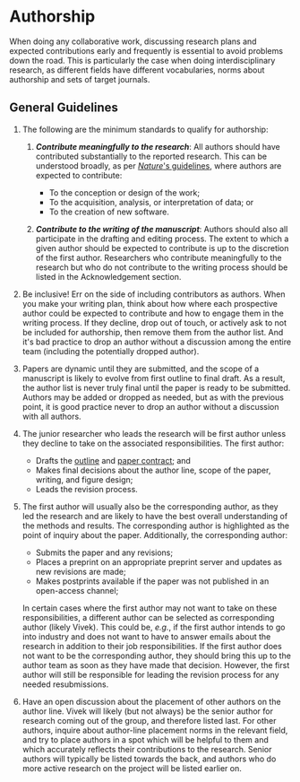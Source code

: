 # Authorship

When doing any collaborative work, discussing research plans and expected contributions early and frequently is essential to avoid problems down the road. This is particularly the case when doing interdisciplinary research, as different fields have different vocabularies, norms about authorship and sets of target journals.

## General Guidelines

1. The following are the minimum standards to qualify for authorship:

    1. ***Contribute meaningfully to the research***: All authors should have contributed substantially to the reported research. This can be understood broadly, as per [*Nature*'s guidelines](https://www.nature.com/nature-research/editorial-policies/authorship), where authors are expected to contribute:
        * To the conception or design of the work;
        * To the acquisition, analysis, or interpretation of data; or
        * To the creation of new software.

    2. ***Contribute to the writing of the manuscript***: Authors should also all participate in the drafting and editing process. The extent to which a given author should be expected to contribute is up to the discretion of the first author. Researchers who contribute meaningfully to the research but who do not contribute to the writing process should be listed in the Acknowledgement section.

2. Be inclusive! Err on the side of including contributors as authors. When you make your writing plan, think about how where each prospective author could be expected to contribute and how to engage them in the writing process. If they decline, drop out of touch, or actively ask to not be included for authorship, then remove them from the author list. And it's bad practice to drop an author without a discussion among the entire team (including the potentially dropped author).

3. Papers are dynamic until they are submitted, and the scope of a manuscript is likely to evolve from first outline to final draft. As a result, the author list is never truly final until the paper is ready to be submitted. Authors may be added or dropped as needed, but as with the previous point, it is good practice never to drop an author without a discussion with all authors.

4. The junior researcher who leads the research will be first author unless they decline to take on the associated responsibilities. The first author:
    * Drafts the [outline](/lab-manual/papers/#outline) and [paper contract](/lab-manual/papers/#contract); and
    * Makes final decisions about the author line, scope of the paper, writing, and figure design;
    * Leads the revision process.

5. The first author will usually also be the corresponding author, as they led the research and are likely to have the best overall understanding of the methods and results. The corresponding author is highlighted as the point of inquiry about the paper. Additionally, the corresponding author:
    * Submits the paper and any revisions;
    * Places a preprint on an appropriate preprint server and updates as new revisions are made;
    * Makes postprints available if the paper was not published in an open-access channel;  

    In certain cases where the first author may not want to take on these responsibilities, a different author can be selected as corresponding author (likely Vivek). This could be, *e.g.*, if the first author intends to go into industry and does not want to have to answer emails about the research in addition to their job responsibilities. If the first author does not want to be the corresponding author, they should bring this up to the author team as soon as they have made that decision. However, the first author will still be responsible for leading the revision process for any needed resubmissions.

6. Have an open discussion about the placement of other authors on the author line. Vivek will likely (but not always) be the senior author for research coming out of the group, and therefore listed last. For other authors, inquire about author-line placement norms in the relevant field, and try to place authors in a spot which will be helpful to them and which accurately reflects their contributions to the research. Senior authors will typically be listed towards the back, and authors who do more active research on the project will be listed earlier on.
